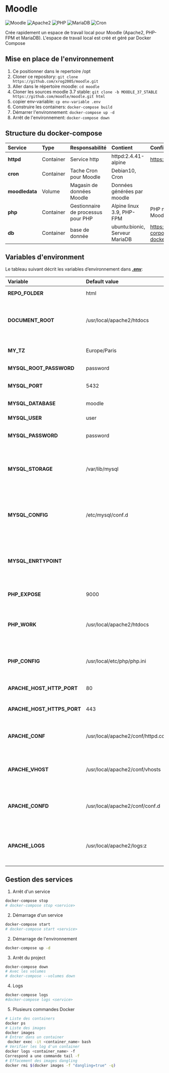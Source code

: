 # Moodle
![Moodle](https://img.shields.io/badge/Moodle-%203.7.2-blue?colorB=f98012)
![Apache2](https://img.shields.io/badge/Apache2-2.4-blue.svg?colorB=557697)
![PHP](https://img.shields.io/badge/php-7.2.23--fpm--alpine3.9-blue.svg?colorB=8892BF)
![MariaDB](https://img.shields.io/badge/MariadDB-10.3-blue.svg?colorB=0085B0)
![Cron](https://img.shields.io/badge/Cron-php%3A7.2.23--fpm--stretch-yellow)

Crée rapidement un espace de travail local pour Moodle (Apache2, PHP-FPM et MariaDB). L'espace de travail local est créé et géré par Docker Compose

## Mise en place de l'environnement
1. Ce positionner dans le repertoire /opt
2. Cloner ce repository: ```git clone https://github.com/xrog2005/moodle.git```
3. Aller dans le répertoire moodle: ```cd moodle```
4. Cloner les sources moodle 3.7 stable: ```git clone -b MOODLE_37_STABLE https://github.com/moodle/moodle.git html```
5. copier  env-variable: ```cp env-variable .env```
6. Construire les containers: ```docker-compose build```
7. Démarrer l'environnement: ```docker-compose up -d```
8. Arrêt de l'environnement: ```docker-compose down```


## Structure du docker-compose

| Service | Type | Responsabilité| Contient | Configuration |
| :--- |:--- | :--- | :---| :---|
| **httpd** | Container | Service http | httpd:2.4.41-alpine | https://hub.docker.com/_/httpd |
| **cron** | Container | Tache Cron pour Moodle | Debian10, Cron |  |
| **moodledata** | Volume | Magasin de données Moodle  | Données générées par moodle |  |
| **php** | Container | Gestionnaire de processus pour PHP | Alpine linux 3.9, PHP-FPM | PHP modules et dépendance Moodle |
| **db** | Container | base de donnée  | ubuntu:bionic, Serveur MariaDB  | https://github.com/mariadb-corporation/mariadb-server-docker |


## Variables d'environment 
Le tableau suivant décrit les variables d’environnement dans [**.env**](.env):

| Variable | Default value | Use |
| :--- |:--- |:--- |
| **REPO_FOLDER** | html | Dossier pour les sources  |
| **DOCUMENT_ROOT** | /usr/local/apache2/htdocs | Point de montage a l'intérieure du container pour le volume **REPO_FOLDER** |
| **MY_TZ** | Europe/Paris | Fuseau horaire des Containers |
| **MYSQL_ROOT_PASSWORD** | password | Mot de passe root bdd |
| **MYSQL_PORT** | 5432 | Port exposé de bdd MariaDB  |
| **MYSQL_DATABASE** | moodle | Bdd pour moodle |
| **MYSQL_USER** | user | utilisateur bdd pour moodle |
| **MYSQL_PASSWORD** | password | Mot de passe bdd pour Moodle |
| **MYSQL_STORAGE** | /var/lib/mysql | Point de montage a l'intérieur du container pour persister les données dans un volume |
| **MYSQL_CONFIG** | /etc/mysql/conf.d | Point de montage a l'intérieur du container pour configurer le serveur MariaDB |
| **MYSQL_ENRTYPOINT** |  |Point de montage a l'intérieur du container pour la création de la bdd a partir d'un dump |
| **PHP_EXPOSE** | 9000 | Port pour exposer le container  |
| **PHP_WORK** | /usr/local/apache2/htdocs | Point de montage a l'intérieur du container pour volume **REPO_FOLDER** |
| **PHP_CONFIG** | /usr/local/etc/php/php.ini |Point de montage a l'intérieur du container pour configurer php |
| **APACHE_HOST_HTTP_PORT** | 80 | Port pour exposer le container |
| **APACHE_HOST_HTTPS_PORT** | 443 | Port pour exposer le container |
| **APACHE_CONF** | /usr/local/apache2/conf/httpd.conf |Point de montage a l'intérieur du container pour httpd.conf |
| **APACHE_VHOST** | /usr/local/apache2/conf/vhosts | Point de montage a l'intérieur du container pour le vhost |
| **APACHE_CONFD** | /usr/local/apache2/conf/conf.d |Point de montage a l'intérieur du container pour le volume conf.d |
| **APACHE_LOGS** | /usr/local/apache2/logs:z | Point de montage a l'intérieur du container pour le dossier logs apache2  |



## Gestion des services
1. Arrêt d'un service
``` bash
docker-compose stop
# docker-compose stop <service>
```
2. Démarrage d'un service
``` bash
docker-compose start
# docker-compose start <service>
```

2. Démarrage de l'environnement
``` bash
docker-compose up -d
```
3. Arrêt du project
``` bash
docker-compose down
# Avec les volumes
# docker-compose --volumes down
```
4. Logs
``` bash
docker-compose logs
#docker-compose logs <service>
```

5. Plusieurs commandes Docker
``` bash
# Liste des containers
docker ps
# Liste des images
docker images
# Entrer dans un container
 docker exec -it <container_name> bash
# Verifier les log d'un container
docker logs <container_name> -f
Correspond a une commande tail -f
# Effacement des images dangling
docker rmi $(docker images -f "dangling=true" -q)
